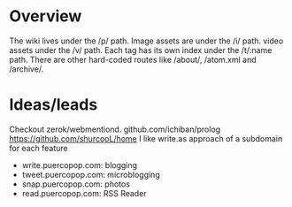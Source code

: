 # Overview

The wiki lives under the /p/ path.
Image assets are under the /i/ path.
video assets under the /v/ path.
Each tag has its own index under the /t/:name path.
There are other hard-coded routes like /about/, /atom.xml and /archive/.

# Ideas/leads

Checkout zerok/webmentiond.
github.com/ichiban/prolog
https://github.com/shurcooL/home
I like write.as approach of a subdomain for each feature
- write.puercopop.com: blogging
- tweet.puercopop.com: microblogging
- snap.puercopop.com: photos
- read.puercopop.com: RSS Reader

